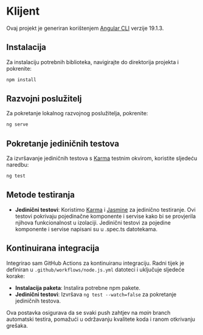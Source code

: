 # Klijent

Ovaj projekt je generiran korištenjem [Angular CLI](https://github.com/angular/angular-cli) verzije 19.1.3.

## Instalacija

Za instalaciju potrebnih biblioteka, navigirajte do direktorija projekta i pokrenite:

```bash
npm install
```

## Razvojni poslužitelj

Za pokretanje lokalnog razvojnog poslužitelja, pokrenite:

```bash
ng serve
```

## Pokretanje jediničnih testova

Za izvršavanje jediničnih testova s [Karma](https://karma-runner.github.io) testnim okvirom, koristite sljedeću naredbu:

```bash
ng test
```

## Metode testiranja

- **Jedinični testovi**: Koristimo [Karma](https://karma-runner.github.io) i [Jasmine](https://jasmine.github.io) za jedinično testiranje. Ovi testovi pokrivaju pojedinačne komponente i servise kako bi se provjerila njihova funkcionalnost u izolaciji.
Jedinični testovi za pojedine komponente i servise napisani su u .spec.ts datotekama.

## Kontinuirana integracija

Integrirao sam GitHub Actions za kontinuiranu integraciju. Radni tijek je definiran u `.github/workflows/node.js.yml` datoteci i uključuje sljedeće korake:

- **Instalacija paketa**: Instalira potrebne npm pakete.
- **Jedinični testovi**: Izvršava `ng test --watch=false` za pokretanje jediničnih testova.

Ova postavka osigurava da se svaki push zahtjev na <i>main</i> branch automatski testira, pomažući u održavanju kvalitete koda i ranom otkrivanju grešaka.